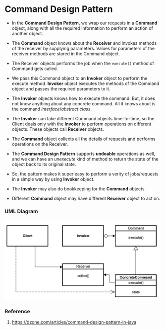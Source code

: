 # Command Design Pattern

* In the **Command Design Pattern**, we wrap our requests in a **Command** object, along with all the required
information to perform an action of another object.

* The **Command** object knows about the **Receiver** and invokes methods of the receiver by supplying parameters.
Values for parameters of the receiver methods are stored in the Command object.

* The Receiver objects performs the job when the `execute()` method of Command gets called.

* We pass this Command object to an **Invoker** object to perform the execute method.
**Invoker** object executes the methods of the Command object and passes the required parameters to it.

* The **Invoker** objects knows how to execute the command.
But, it does not know anything about any concrete command.
All it knows about is the command _interface_/_abstract class_.

* The **Invoker** can take different Command objects time-to-time, so the Client deals only with the **Invoker**
to perform operations on different objects. These objects call **Receiver** objects.

* The **Command** object collects all the details of requests and performs operations on the Receiver.

* The **Command Design Pattern** supports **undoable** operations as well, and we can have an _unexecute_ kind of method
 to return the state of the object back to its original state.

* So, the pattern makes it super easy to perform a verity of jobs/requests in a simple way by using **Invoker** object.

* The **Invoker** may also do bookkeeping for the **Command** objects.

* Different **Command** object may have different **Receiver** object to act on.

### UML Diagram

![uml diagram](../../../../../../../../.github/uploads/uml/command.png)

### Reference

1. https://dzone.com/articles/command-design-pattern-in-java